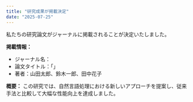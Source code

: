 ```yaml
---
title: "研究成果が掲載決定"
date: "2025-07-25"
---
```


私たちの研究論文がジャーナルに掲載されることが決定いたしました。

**掲載情報：**
- ジャーナル名：
- 論文タイトル：「」
- 著者：山田太郎、鈴木一郎、田中花子

**概要：**
この研究では、自然言語処理における新しいアプローチを提案し、従来手法と比較して大幅な性能向上を達成しました。
